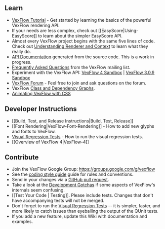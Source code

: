 ## Learn

-   [VexFlow Tutorial](Tutorial) - Get started by learning the basics of the powerful VexFlow rendering API.
-   If your needs are less complex, check out [[EasyScore|Using-EasyScore]] to learn about the simpler EasyScore API.
-   Almost every VexFlow project begins with the same five lines of code. Check out [Understanding Renderer and Context](https://github.com/0xfe/vexflow/wiki/Understanding-Renderer-&-Context) to learn what they really do.
-   [API Documentation](https://0xfe.github.io/vexflow/api/) generated from the source code. This is a work in progress.
-   [Frequently Asked Questions](FAQ) from the VexFlow mailing list.
-   Experiment with the VexFlow API: [VexFlow 4 Sandbox](https://jsfiddle.net/zjgfp217/) | [VexFlow 3.0.9 Sandbox](https://jsfiddle.net/sa7nor23/)
-   [VexFlow Forum](https://groups.google.com/forum/?fromgroups#!forum/vexflow) - Feel free to join and ask questions on the forum.
-   VexFlow [Class and Dependency Graphs](VexFlow-Class-Diagrams).
-   [Animating VexFlow with CSS](Animation-with-VexFlow-&-CSS)

## Developer Instructions
-   [[Build, Test, and Release Instructions|Build, Test, Release]]
-   [[Font Rendering|VexFlow-Font-Rendering]] - How to add new glyphs and fonts to VexFlow.
-   [Visual Regression Tests](https://github.com/0xfe/vexflow/wiki/Visual-Regression-Tests) - How to run the visual regression tests.
-   [[Overview of VexFlow 4|VexFlow-4]]

## Contribute

-   Join the VexFlow Google Group: https://groups.google.com/g/vexflow
-   See the [coding style guide](VexFlow-Coding-Style) guide for rules and conventions.
-   Send in your changes via a [GitHub pull request](https://github.com/0xfe/vexflow/pulls).
-   Take a look at the [Development Gotchas](https://github.com/0xfe/vexflow/wiki/Development-Gotchas) if some aspects of VexFlow's internals seem confusing.
-   [[Test Your Code | Testing]]. Please include tests. Changes that don't have accompanying tests will not be merged.
-   Don't forget to run the [Visual Regression Tests](https://github.com/0xfe/vexflow/wiki/Visual-Regression-Tests) -- it is simpler, faster, and more likely to catch issues than eyeballing the output of the QUnit tests.
-   If you add a new feature, update this Wiki with documentation and examples.
